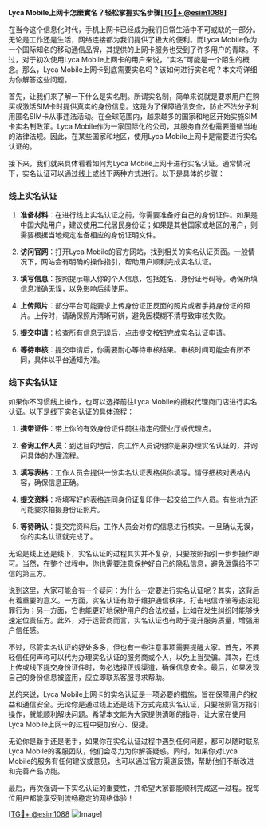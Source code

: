 **Lyca Mobile上网卡怎麽實名？轻松掌握实名步骤[[TG💪+ @esim1088](https://t.me/s/esim1088)]**

在当今这个信息化时代，手机上网卡已经成为我们日常生活中不可或缺的一部分。无论是工作还是生活，网络连接都为我们提供了极大的便利。而Lyca Mobile作为一个国际知名的移动通信品牌，其提供的上网卡服务也受到了许多用户的青睐。不过，对于初次使用Lyca Mobile上网卡的用户来说，“实名”可能是一个陌生的概念。那么，Lyca Mobile上网卡到底需要实名吗？该如何进行实名呢？本文将详细为你解答这些问题。

首先，让我们来了解一下什么是实名制。所谓实名制，简单来说就是要求用户在购买或激活SIM卡时提供真实的身份信息。这是为了保障通信安全，防止不法分子利用匿名SIM卡从事违法活动。在全球范围内，越来越多的国家和地区开始实施SIM卡实名制政策。Lyca Mobile作为一家国际化的公司，其服务自然也需要遵循当地的法律法规。因此，在某些国家和地区，使用Lyca Mobile上网卡是需要进行实名认证的。

接下来，我们就来具体看看如何为Lyca Mobile上网卡进行实名认证。通常情况下，实名认证可以通过线上或线下两种方式进行。以下是具体的步骤：

### 线上实名认证

1. **准备材料**：在进行线上实名认证之前，你需要准备好自己的身份证件。如果是中国大陆用户，建议使用二代居民身份证；如果是其他国家或地区的用户，则需要根据当地规定准备相应的身份证明文件。

2. **访问官网**：打开Lyca Mobile的官方网站，找到相关的实名认证页面。一般情况下，网站会有明确的操作指引，帮助用户顺利完成实名认证。

3. **填写信息**：按照提示输入你的个人信息，包括姓名、身份证号码等。确保所填信息准确无误，以免影响后续使用。

4. **上传照片**：部分平台可能要求上传身份证正反面的照片或者手持身份证的照片。上传时，请确保照片清晰可辨，避免因模糊不清导致审核失败。

5. **提交申请**：检查所有信息无误后，点击提交按钮完成实名认证申请。

6. **等待审核**：提交申请后，你需要耐心等待审核结果。审核时间可能会有所不同，具体以平台通知为准。

### 线下实名认证

如果你不习惯线上操作，也可以选择前往Lyca Mobile的授权代理商门店进行实名认证。以下是线下实名认证的具体流程：

1. **携带证件**：带上你的有效身份证件前往指定的营业厅或代理点。

2. **咨询工作人员**：到达目的地后，向工作人员说明你是来办理实名认证的，并询问具体的办理流程。

3. **填写表格**：工作人员会提供一份实名认证表格供你填写。请仔细核对表格内容，确保信息正确。

4. **提交资料**：将填写好的表格连同身份证复印件一起交给工作人员。有些地方还可能要求拍摄身份证照片。

5. **等待确认**：提交完资料后，工作人员会对你的信息进行核实。一旦确认无误，你的实名认证就完成了。

无论是线上还是线下，实名认证的过程其实并不复杂，只要按照指引一步步操作即可。当然，在整个过程中，你也需要注意保护好自己的隐私信息，避免泄露给不可信的第三方。

说到这里，大家可能会有一个疑问：为什么一定要进行实名认证呢？其实，这背后有着重要的意义。一方面，实名认证有助于维护通信秩序，打击电信诈骗等违法犯罪行为；另一方面，它也能更好地保护用户的合法权益，比如在发生纠纷时能够快速定位责任方。此外，对于运营商而言，实名认证也有助于提升服务质量，增强用户信任感。

不过，尽管实名认证的好处多多，但也有一些注意事项需要提醒大家。首先，不要轻信任何声称可以代为办理实名认证的服务商或个人，以免上当受骗。其次，在线上传或线下提交身份证件时，务必选择正规渠道，确保信息安全。最后，如果发现自己的身份信息被盗用，应立即联系客服寻求帮助。

总的来说，Lyca Mobile上网卡的实名认证是一项必要的措施，旨在保障用户的权益和通信安全。无论你是通过线上还是线下方式完成实名认证，只要按照官方指引操作，就能顺利解决问题。希望本文能为大家提供清晰的指导，让大家在使用Lyca Mobile上网卡的过程中更加安心、便捷。

无论你是新手还是老手，如果你在实名认证过程中遇到任何问题，都可以随时联系Lyca Mobile的客服团队，他们会尽力为你解答疑惑。同时，如果你对Lyca Mobile的服务有任何建议或意见，也可以通过官方渠道反馈，帮助他们不断改进和完善产品功能。

最后，再次强调一下实名认证的重要性，并希望大家都能顺利完成这一过程。祝每位用户都能享受到流畅稳定的网络体验！

[[TG💪+ @esim1088](https://t.me/s/esim1088) ![Image](https://i.postimg.cc/4NQfJmqS/Snipaste-2025-05-13-00-14-12.png)]